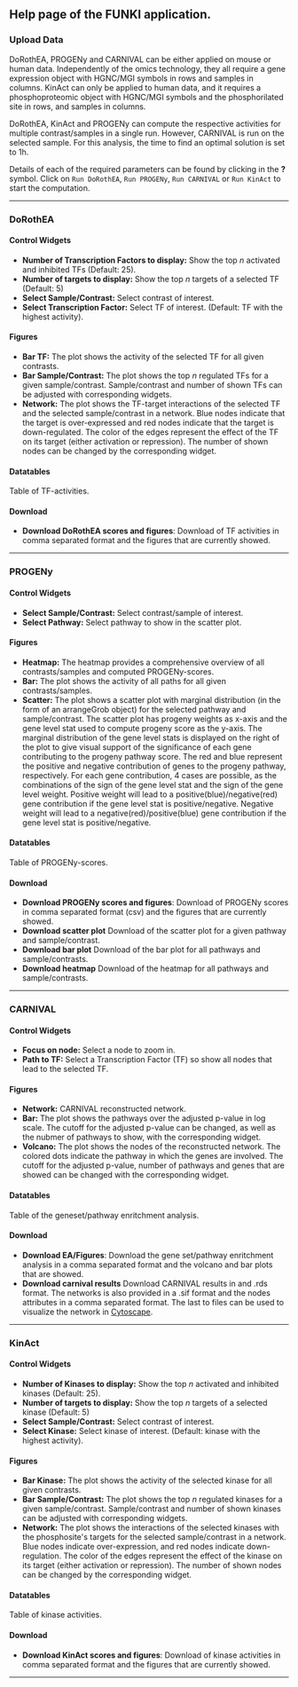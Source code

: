 ## Help page of the FUNKI application.

### Upload Data

DoRothEA, PROGENy and CARNIVAL can be either applied on mouse or human data. 
Independently of the omics technology, they all require a gene expression object with HGNC/MGI symbols in rows and samples in columns.
KinAct can only be applied to human data, and it requires a phosphoproteomic object with HGNC/MGI symbols and the phosphorilated site in rows, and samples in columns.

DoRothEA, KinAct and PROGENy can compute the respective activities for multiple contrast/samples in a single run. 
However, CARNIVAL is run on the selected sample. 
For this analysis, the time to find an optimal solution is set to 1h.

Details of each of the required parameters can be found by clicking in the **?** symbol.
Click on `Run DoRothEA`, `Run PROGENy`, `Run CARNIVAL` or `Run KinAct` to start the computation.

---

### DoRothEA

#### Control Widgets

* **Number of Transcription Factors to display:** Show the top *n* activated and inhibited TFs (Default: 25).
* **Number of targets to display:** Show the top *n* targets of a selected TF (Default: 5) 
* **Select Sample/Contrast:** Select contrast of interest.
* **Select Transcription Factor:** Select TF of interest. (Default: TF with the highest activity).

#### Figures
* **Bar TF:** The plot shows the activity of the selected TF for all given contrasts.
* **Bar Sample/Contrast:** The plot shows the top *n* regulated TFs for a given sample/contrast. Sample/contrast and number of shown TFs can be adjusted with corresponding widgets.
* **Network:** The plot shows the TF-target interactions of the selected TF and the selected sample/contrast in a network. Blue nodes indicate that the target is over-expressed and red nodes indicate that the target is down-regulated. The color of the edges represent the effect of the TF on its target (either activation or repression). The number of shown nodes can be changed by the corresponding widget.

#### Datatables
Table of TF-activities.

#### Download
* **Download DoRothEA scores and figures**: Download of TF activities in comma separated format and the figures that are currently showed.

---

### PROGENy

#### Control Widgets

* **Select Sample/Contrast:** Select contrast/sample of interest.
* **Select Pathway:** Select pathway to show in the scatter plot.

#### Figures
* **Heatmap:** The heatmap provides a comprehensive overview of all contrasts/samples and computed PROGENy-scores.
* **Bar:** The plot shows the activity of all paths for all given contrasts/samples.
* **Scatter:** The plot shows a scatter plot with marginal distribution (in the form of an arrangeGrob object) for the selected pathway and sample/contrast. The scatter plot has progeny weights as x-axis and the gene level stat used to compute progeny score as the y-axis. The marginal distribution of the gene level stats is displayed on the right of the plot to give visual support of the significance of each gene contributing to the progeny pathway score. The red and blue represent the positive and negative contribution of genes to the progeny pathway, respectively. For each gene contribution, 4 cases are possible, as the combinations of the sign of the gene level stat and the sign of the gene level weight. Positive weight will lead to a positive(blue)/negative(red) gene contribution if the gene level stat is positive/negative. Negative weight will lead to a negative(red)/positive(blue) gene contribution if the gene level stat is positive/negative.

#### Datatables
Table of PROGENy-scores.

#### Download
* **Download PROGENy scores and figures**: Download of PROGENy scores in comma separated format (csv) and the figures that are currently showed.
* **Download scatter plot** Download of the scatter plot for a given pathway and sample/contrast.
* **Download bar plot** Download of the bar plot for all pathways and sample/contrasts.
* **Download heatmap** Download of the heatmap for all pathways and sample/contrasts.

---

### CARNIVAL

#### Control Widgets
* **Focus on node:** Select a node to zoom in.
* **Path to TF:** Select a Transcription Factor (TF) so show all nodes that lead to the selected TF. 

#### Figures
* **Network:** CARNIVAL reconstructed network.
* **Bar:** The plot shows the pathways over the adjusted p-value in log scale. The cutoff for the adjusted p-value can be changed, as well as the nubmer of pathways to show, with the corresponding widget.
* **Volcano:** The plot shows the nodes of the reconstructed network. The colored dots indicate the pathway in which the genes are involved. The cutoff for the adjusted p-value, number of pathways and genes that are showed can be changed with the corresponding widget.

#### Datatables
Table of the geneset/pathway enritchment analysis.

#### Download
* **Download EA/Figures**: Download the gene set/pathway enritchment analysis in a comma separated format and the volcano and bar plots that are showed.
* **Download carnival results** Download CARNIVAL results in and .rds format. The networks is also provided in a .sif format and the nodes attributes in a comma separated format. The last to files can be used to visualize the network in <a href="https://cytoscape.org" target="_blank">Cytoscape</a>.

---

### KinAct

#### Control Widgets

* **Number of Kinases to display:** Show the top *n* activated and inhibited kinases (Default: 25).
* **Number of targets to display:** Show the top *n* targets of a selected kinase (Default: 5) 
* **Select Sample/Contrast:** Select contrast of interest.
* **Select Kinase:** Select kinase of interest. (Default: kinase with the highest activity).

#### Figures
* **Bar Kinase:** The plot shows the activity of the selected kinase for all given contrasts.
* **Bar Sample/Contrast:** The plot shows the top *n* regulated kinases for a given sample/contrast. Sample/contrast and number of shown kinases can be adjusted with corresponding widgets.
* **Network:** The plot shows the interactions of the selected kinases with the phosphosite's targets for the selected sample/contrast in a network. Blue nodes indicate over-expression, and red nodes indicate down-regulation. The color of the edges represent the effect of the kinase on its target (either activation or repression). The number of shown nodes can be changed by the corresponding widget.

#### Datatables
Table of kinase activities.

#### Download
* **Download KinAct scores and figures**: Download of kinase activities in comma separated format and the figures that are currently showed.

---

